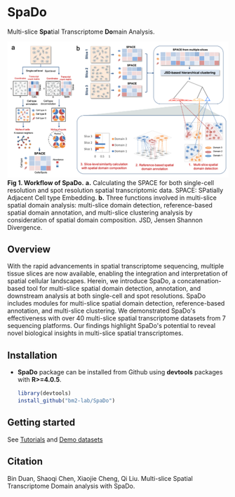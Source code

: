 # SpaDo
Multi-slice **Spa**tial Transcriptome **Do**main Analysis.

![](Overview.png)<!-- -->
**Fig 1. Workflow of SpaDo.** **a.** Calculating the SPACE for both single-cell resolution and spot resolution spatial transcriptomic data. SPACE: SPatially Adjacent Cell type Embedding. **b.** Three functions involved in multi-slice spatial domain analysis: multi-slice domain detection, reference-based spatial domain annotation, and multi-slice clustering analysis by consideration of spatial domain composition. JSD, Jensen Shannon Divergence.
## Overview
With the rapid advancements in spatial transcriptome sequencing, multiple tissue slices are now available, enabling the integration and interpretation of spatial cellular landscapes. Herein, we introduce SpaDo, a concatenation-based tool for multi-slice spatial domain detection, annotation, and downstream analysis at both single-cell and spot resolutions. SpaDo includes modules for multi-slice spatial domain detection, reference-based annotation, and multi-slice clustering. We demonstrated SpaDo's effectiveness with over 40 multi-slice spatial transcriptome datasets from 7 sequencing platforms. Our findings highlight SpaDo's potential to reveal novel biological insights in multi-slice spatial transcriptomes.

## Installation
* **SpaDo** package can be installed from Github using **devtools** packages with **R>=4.0.5**.

    ```r
    library(devtools)
    install_github("bm2-lab/SpaDo")
    ```
    
## Getting started
See [Tutorials](https://www.jianguoyun.com/p/DW15NecQnMvoCxji45QFIAA) and [Demo datasets](https://www.jianguoyun.com/p/DX1ssBYQnMvoCxjZ45QFIAA)

## Citation
Bin Duan, Shaoqi Chen, Xiaojie Cheng, Qi Liu. Multi-slice Spatial Transcriptome Domain analysis with SpaDo.


